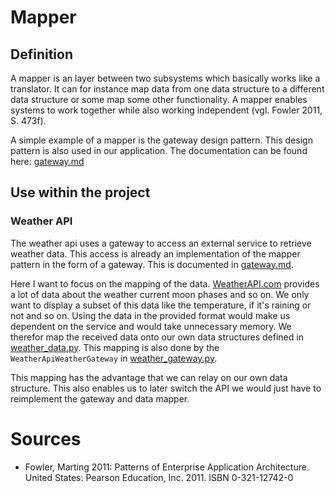 # Mapper

## Definition
A mapper is an layer between two subsystems which basically works like a translator. It can for instance map data from one data structure to a different data structure or some map some other functionality. A mapper enables systems to work together while also working independent (vgl. Fowler 2011, S. 473f).

A simple example of a mapper is the gateway design pattern. This design pattern is also used in our application. The documentation can be found here: [gateway.md](docs/design_patterns/gateway.md)

## Use within the project

### Weather API
The weather api uses a gateway to access an external service to retrieve weather data. This access is already an implementation of the mapper pattern in the form of a gateway. This is documented in [gateway.md](docs/design_patterns/gateway.md).

Here I want to focus on the mapping of the data. [WeatherAPI.com](WeatherAPI.com) provides a lot of data about the weather current moon phases and so on. We only want to display a subset of this data like the temperature, if it's raining or not and so on. Using the data in the provided format would make us dependent on the service and would take unnecessary memory. We therefor map the received data onto our own data structures defined in [weather_data.py](workoutapp/weather_service/gateway/weather_data.py). This mapping is also done by the `WeatherApiWeatherGateway` in [weather_gateway.py](workoutapp/weather_service/gateway/weather_gateway.py).

This mapping has the advantage that we can relay on our own data structure. This also enables us to later switch the API we would just have to reimplement the gateway and data mapper.

# Sources

* Fowler, Marting 2011: Patterns of Enterprise Application Architecture. United States: Pearson Education, Inc. 2011. ISBN 0-321-12742-0